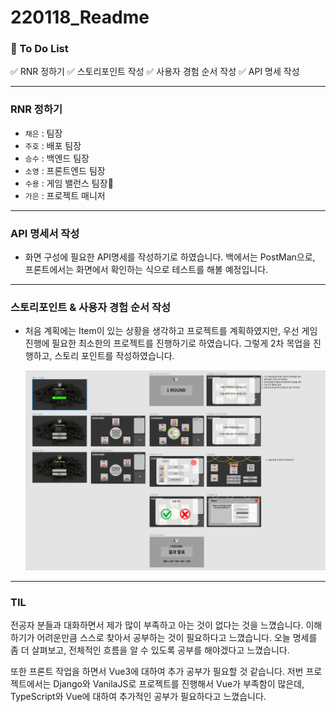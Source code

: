 # 220118_Readme

### 📝 To Do List

✅ RNR 정하기
✅ 스토리포인트 작성
✅ 사용자 경험 순서 작성
✅ API 명세 작성

---

### RNR 정하기

- `채은`  : 팀장
- `주호`  : 배포 팀장
- `승수`  : 백엔드 팀장
- `소영`  : 프론트엔드 팀장
- `수용`  : 게임 밸런스 팀장🍣
- `가은`  : 프로젝트 매니저

---

### API 명세서 작성

* 화면 구성에 필요한 API명세를 작성하기로 하였습니다. 백에서는 PostMan으로, 프론트에서는 화면에서 확인하는 식으로 테스트를 해볼 예정입니다.

---

### 스토리포인트 & 사용자 경험 순서 작성

* 처음 계획에는 Item이 있는 상황을 생각하고 프로젝트를 계획하였지만, 우선 게임 진행에 필요한 최소한의 프로젝트를 진행하기로 하였습니다. 그렇게 2차 목업을 진행하고, 스토리 포인트를 작성하였습니다.

  ![image-20220119173358820](220119.assets/image-20220119173358820.png)

---

### TIL

전공자 분들과 대화하면서 제가 많이 부족하고 아는 것이 없다는 것을 느꼈습니다. 이해하기가 어려운만큼 스스로 찾아서 공부하는 것이 필요하다고 느꼈습니다. 오늘 명세를 좀 더 살펴보고, 전체적인 흐름을 알 수 있도록 공부를 해야겠다고 느꼈습니다.

또한 프론트 작업을 하면서 Vue3에 대하여 추가 공부가 필요할 것 같습니다. 저번 프로젝트에서는 Django와 VanilaJS로 프로젝트를 진행해서 Vue가 부족함이 많은데, TypeScript와 Vue에 대하여 추가적인 공부가 필요하다고 느꼈습니다.

 
